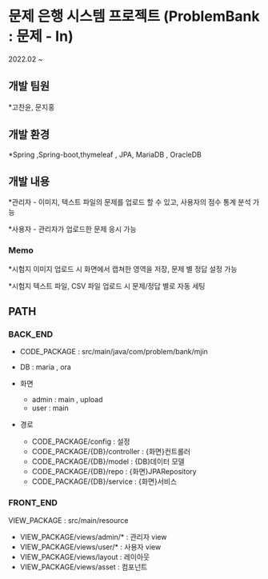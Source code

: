 # 문제 은행 시스템 프로젝트 (ProblemBank : 문제 - In)
2022.02 ~

## 개발 팀원
*고찬윤, 문지홍

## 개발 환경
*Spring ,Spring-boot,thymeleaf , JPA, MariaDB , OracleDB

## 개발 내용

*관리자 - 이미지, 텍스트 파일의 문제를 업로드 할 수 있고, 사용자의 점수 통계 분석 가능

*사용자 - 관리자가 업로드한 문제 응시 가능

### Memo

*시험지 이미지 업로드 시 화면에서 캡쳐한 영역을 저장, 문제 별 정답 설정 가능

*시험지 텍스트 파일, CSV 파일 업로드 시 문제/정답 별로 자동 세팅


## PATH

### BACK_END
* CODE_PACKAGE : src/main/java/com/problem/bank/mjin
* DB : maria , ora
* 화면
  - admin : main , upload
  - user : main 

* 경로
  * CODE_PACKAGE/config : 설정
  * CODE_PACKAGE/{DB}/controller : {화면}컨트롤러
  * CODE_PACKAGE/{DB}/model : {DB}데이터 모델 
  * CODE_PACKAGE/{DB}/repo : {화면}JPARepository
  * CODE_PACKAGE/{DB}/service : {화면}서비스

### FRONT_END
VIEW_PACKAGE : src/main/resource
* VIEW_PACKAGE/views/admin/* : 관리자 view
* VIEW_PACKAGE/views/user/* : 사용자 view
* VIEW_PACKAGE/views/layout : 레이아웃
* VIEW_PACKAGE/views/asset : 컴포넌트

